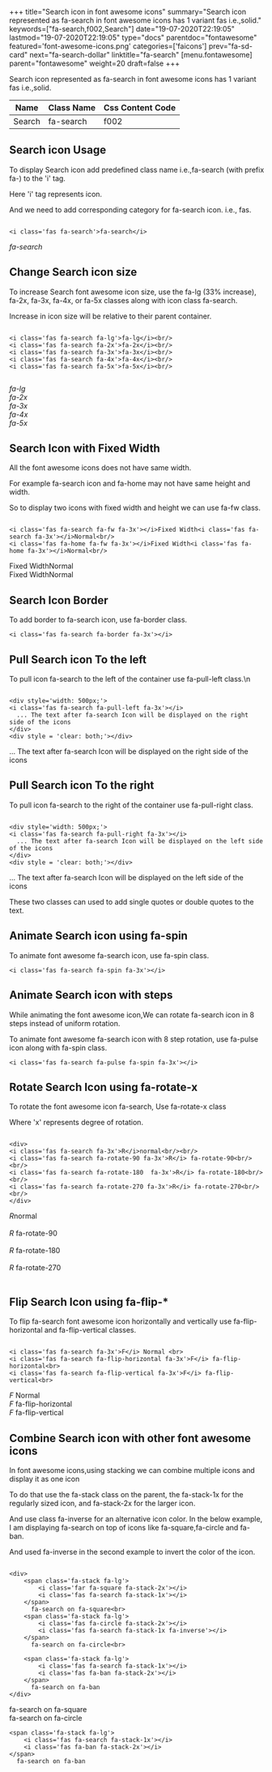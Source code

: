 +++
title="Search icon in font awesome icons"
summary="Search icon represented as fa-search in font awesome icons has 1 variant fas i.e.,solid."
keywords=["fa-search,f002,Search"]
date="19-07-2020T22:19:05"
lastmod="19-07-2020T22:19:05"
type="docs"
parentdoc="fontawesome"
featured='font-awesome-icons.png'
categories=['faicons']
prev="fa-sd-card"
next="fa-search-dollar"
linktitle="fa-search"
[menu.fontawesome]
parent="fontawesome"
weight=20
draft=false
+++


Search icon represented as fa-search in font awesome icons has 1 variant fas i.e.,solid.

<div class='table-responsive'><table class='table'><thead><tr><th>Name</th><th>Class Name</th><th>Css Content Code</th></tr></thead><tbody><tr><td>Search</td><td>fa-search</td><td>f002</td></tr></tbody></table></div>



## Search icon Usage

To display Search icon add predefined class name i.e.,fa-search (with prefix fa-) to the 'i' tag.

Here 'i' tag represents icon.

And we need to add corresponding category for fa-search icon. i.e., fas.


```

<i class='fas fa-search'>fa-search</i>
```

<i class='fas fa-search'>fa-search</i>




## Change Search icon size
To increase Search font awesome icon size, use the fa-lg (33% increase), fa-2x, fa-3x, fa-4x, or fa-5x classes along with icon class fa-search.

Increase in icon size will be relative to their parent container. 

```

<i class='fas fa-search fa-lg'>fa-lg</i><br/>
<i class='fas fa-search fa-2x'>fa-2x</i><br/>
<i class='fas fa-search fa-3x'>fa-3x</i><br/>
<i class='fas fa-search fa-4x'>fa-4x</i><br/>
<i class='fas fa-search fa-5x'>fa-5x</i><br/>
            
```

<i class='fas fa-search fa-lg'>fa-lg</i><br/>
<i class='fas fa-search fa-2x'>fa-2x</i><br/>
<i class='fas fa-search fa-3x'>fa-3x</i><br/>
<i class='fas fa-search fa-4x'>fa-4x</i><br/>
<i class='fas fa-search fa-5x'>fa-5x</i><br/>
            



## Search Icon with Fixed Width 

All the font awesome icons does not have same width.

For example fa-search icon and fa-home may not have same height and width.

So to display two icons with fixed width and height we can use fa-fw class.


```

<i class='fas fa-search fa-fw fa-3x'></i>Fixed Width<i class='fas fa-search fa-3x'></i>Normal<br/>
<i class='fas fa-home fa-fw fa-3x'></i>Fixed Width<i class='fas fa-home fa-3x'></i>Normal<br/>
```

<i class='fas fa-search fa-fw fa-3x'></i>Fixed Width<i class='fas fa-search fa-3x'></i>Normal<br/>
<i class='fas fa-home fa-fw fa-3x'></i>Fixed Width<i class='fas fa-home fa-3x'></i>Normal<br/>



## Search Icon Border 

To add border to fa-search icon, use fa-border class.


```
<i class='fas fa-search fa-border fa-3x'></i>

```
<i class='fas fa-search fa-border fa-3x'></i>





## Pull Search icon To the left

To pull icon fa-search to the left of the container use fa-pull-left class.\n

```

<div style='width: 500px;'>
<i class='fas fa-search fa-pull-left fa-3x'></i>
  ... The text after fa-search Icon will be displayed on the right side of the icons
</div>
<div style = 'clear: both;'></div>
```

<div style='width: 500px;'>
<i class='fas fa-search fa-pull-left fa-3x'></i>
  ... The text after fa-search Icon will be displayed on the right side of the icons
</div>
<div style = 'clear: both;'></div>




## Pull Search icon To the right
To pull icon fa-search to the right of the container use fa-pull-right class.

```

<div style='width: 500px;'>
<i class='fas fa-search fa-pull-right fa-3x'></i>
  ... The text after fa-search Icon will be displayed on the left side of the icons
</div>
<div style = 'clear: both;'></div>
```

<div style='width: 500px;'>
<i class='fas fa-search fa-pull-right fa-3x'></i>
  ... The text after fa-search Icon will be displayed on the left side of the icons
</div>
<div style = 'clear: both;'></div>

These two classes can used to add single quotes or double quotes to the text.


## Animate Search icon using fa-spin
To animate font awesome fa-search icon, use fa-spin class.

```
<i class='fas fa-search fa-spin fa-3x'></i>
```
<i class='fas fa-search fa-spin fa-3x'></i>




## Animate Search icon with steps
While animating the font awesome icon,We can rotate fa-search icon in 8 steps instead of uniform rotation.

To animate font awesome fa-search icon with 8 step rotation, use fa-pulse icon along with fa-spin class.


```
<i class='fas fa-search fa-pulse fa-spin fa-3x'></i>

```
<i class='fas fa-search fa-pulse fa-spin fa-3x'></i>





## Rotate Search Icon using fa-rotate-x
To rotate the font awesome icon fa-search, Use fa-rotate-x class

Where 'x' represents degree of rotation.


```

<div>
<i class='fas fa-search fa-3x'>R</i>normal<br/><br/>
<i class='fas fa-search fa-rotate-90 fa-3x'>R</i> fa-rotate-90<br/><br/> 
<i class='fas fa-search fa-rotate-180  fa-3x'>R</i> fa-rotate-180<br/><br/> 
<i class='fas fa-search fa-rotate-270 fa-3x'>R</i> fa-rotate-270<br/><br/>
</div>
```

<div>
<i class='fas fa-search fa-3x'>R</i>normal<br/><br/>
<i class='fas fa-search fa-rotate-90 fa-3x'>R</i> fa-rotate-90<br/><br/> 
<i class='fas fa-search fa-rotate-180  fa-3x'>R</i> fa-rotate-180<br/><br/> 
<i class='fas fa-search fa-rotate-270 fa-3x'>R</i> fa-rotate-270<br/><br/>
</div>




## Flip Search Icon using fa-flip-*
To flip fa-search font awesome icon horizontally and vertically use fa-flip-horizontal and fa-flip-vertical classes. 

```

<i class='fas fa-search fa-3x'>F</i> Normal <br>
<i class='fas fa-search fa-flip-horizontal fa-3x'>F</i> fa-flip-horizontal<br>
<i class='fas fa-search fa-flip-vertical fa-3x'>F</i> fa-flip-vertical<br>
```

<i class='fas fa-search fa-3x'>F</i> Normal <br>
<i class='fas fa-search fa-flip-horizontal fa-3x'>F</i> fa-flip-horizontal<br>
<i class='fas fa-search fa-flip-vertical fa-3x'>F</i> fa-flip-vertical<br>




## Combine Search icon with other font awesome icons
In font awesome icons,using stacking we can combine multiple icons and display it as one icon 

To do that use the fa-stack class on the parent, the fa-stack-1x for the regularly sized icon, and fa-stack-2x for the larger icon.

And use class fa-inverse for an alternative icon color. 
In the below example, I am displaying fa-search on top of icons like fa-square,fa-circle and fa-ban.

And used fa-inverse in the second example to invert the color of the icon.

```

<div>
    <span class='fa-stack fa-lg'>
        <i class='far fa-square fa-stack-2x'></i>
        <i class='fas fa-search fa-stack-1x'></i>
    </span>
      fa-search on fa-square<br>
    <span class='fa-stack fa-lg'>
        <i class='fas fa-circle fa-stack-2x'></i>
        <i class='fas fa-search fa-stack-1x fa-inverse'></i>
    </span>
      fa-search on fa-circle<br>

    <span class='fa-stack fa-lg'>
        <i class='fas fa-search fa-stack-1x'></i>
        <i class='fas fa-ban fa-stack-2x'></i>
    </span>
      fa-search on fa-ban
</div>
```

<div>
    <span class='fa-stack fa-lg'>
        <i class='far fa-square fa-stack-2x'></i>
        <i class='fas fa-search fa-stack-1x'></i>
    </span>
      fa-search on fa-square<br>
    <span class='fa-stack fa-lg'>
        <i class='fas fa-circle fa-stack-2x'></i>
        <i class='fas fa-search fa-stack-1x fa-inverse'></i>
    </span>
      fa-search on fa-circle<br>

    <span class='fa-stack fa-lg'>
        <i class='fas fa-search fa-stack-1x'></i>
        <i class='fas fa-ban fa-stack-2x'></i>
    </span>
      fa-search on fa-ban
</div>






